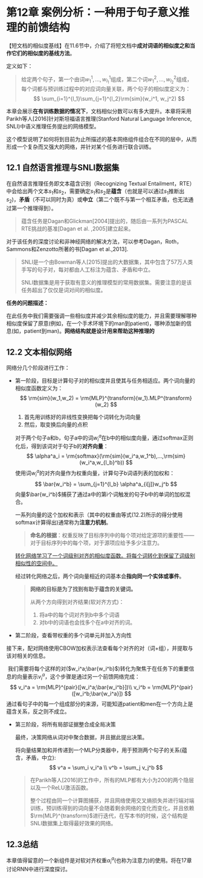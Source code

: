 # 第12章 案例分析：一种用于句子意义推理的前馈结构

【短文档的相似度基线】在11.6节中，介绍了将短文档中**成对词语的相似度之和当作它们的相似度的基线方法**。

定义如下：

> 给定两个句子，第一个由词$w_1^1,...,w^1_{l_1}$组成，第二个词$w^2_1,...,w^2_{l_2}$组成，每个词都与预训练过程中的对应词向量关联，两个句子的相似度定义为：
> $$
> \sum_{i=1}^{l_1}\sum_{j=1}^{l_2}\rm{sim}(w_i^1, w_j^2)
> $$
>

本章会展示**在有训练数据的情况下**，文档相似分数可以有多大提升。本章将采用Parikh等人[2016]针对斯坦福语言推理(Stanford Natural Language Inference, SNLI)中语义推理任务提出的网络模型。

这个模型说明了如何将到目前为止所描述的基本网络组件组合在不同的层中，从而形成一个复杂而又强大的网络，并针对某个任务进行联合训练。

## 12.1 自然语言推理与SNLI数据集

在自然语言推理任务即文本蕴含识别（Recognizing Textual Entailment，RTE）中会给出两个文本$s_1$和$s_2$，需要确定$s_1$和$s_2$是**蕴含**（也就是可以通过$s_1$推断出$s_2$)，**矛盾**（不可以同时为真）或**中立**（第二个既不与第一个相互矛盾，也无法通过第一个推理得到）。

> 蕴含任务是Dagan和Glickman[2004]提出的，随后由一系列为PASCAL RTE挑战的基准[Dagan et al. ,2005]建立起来。

对于该任务的深度讨论和非神经网络的解决方法，可以参考Dagan，Roth，Sammons和Zenzotto所著的书[Dagan et al.,2013].

> SNLI是一个由Bowman等人[2015]提出的大数据集，其中包含了57万人类手写的句子对，每对都由人工标注为蕴含、矛盾和中立。
>
> SNLI数据集是用于获取有意义的推理模型的常用数据集。需要注意的是该任务超出了仅仅是词对间的相似度。

**任务的问题描述：**

在此任务中我们需要强调一些相似度并减少其余相似度的能力，并且需要理解哪种相似度保留了原意(例如，在一个手术环境下的man到patient)，哪种添加新的信息(如，patient到man)。**网络结构就是设计用来帮助这种推理的**

## 12.2 文本相似网络

网络分几个阶段进行工作：

- 第一阶段，目标是计算句子对的相似度并且使其与任务相适应。两个词向量的相似度函数定义为：
  $$
  \rm{sim}(w_1,w_2) = \rm{MLP}^{transform}(w_1).MLP^{transform}(w_2)
  $$

  1. 首先用训练好的非线性变换把每个词转化为词向量
  2. 然后，取变换后向量的点积

  对于两个句子a和b，句子a中的词$w_i^a$在b中的相似度向量，通过softmax正则化后，得到该词对于句子b的**对齐向量**：
  $$
  \alpha^a_i = \rm{softmax}(\rm{sim}(w_i^a,w_1^b),...,\rm{sim}(w_i^a,w_{l_b}^b))
  $$
  使用词$w_i^a$的对齐向量作为权重向量，计算句子b词语列表的加权和：
  $$
  \bar{w_i^b} = \sum_{j=1}^{l_b} \alpha^a_{i[j]}w_j^b
  $$
  向量$\bar{w_i^b}$捕获了通过a中的第i个词触发的句子b中的单词的加权混合。

  一系列向量的这个加权和表示（其中的权重由等式(12.2)所示的得分使用softmax计算得出)通常称为**注意力机制**。

  > **命名的根据**：权重反映了目标序列中的每个项对给定源项的重要性——对于目标序列中的每个项，对于源项应给予多少注意力。



  <u>转化网络学习了一个词级别对齐的相似度函数。将每个词转化到保留了词级别相似性的空间中。</u>

  经过转化网络之后，两个词向量相近的词基本会**指向同一个实体或事件**。

  > **网络的目标是为了找到有助于蕴含的关键词。**
  >
  > 从两个方向得到对齐结果(软对齐方式)：
  >
  > 1. 将a中的每个词对齐到b中多个词语
  > 2. 对b中的词语也会找多个在a中对齐的词。

- 第二阶段，查看带权重的多个词单元并加入方向性

​	接下来，配对网络使用CBOW加权表示法查看每个对齐的对（词+组），并提取与该对相关的信息。

​	我们需要将每个这样的对($w_i^a;\bar{w_i^b}$)转化为聚焦于在任务下的重要信息的向量表示$v_i^a$，这个步骤是通过另一个前馈网络完成：
$$
v_i^a = \rm{MLP}^{pair}([w_i^a;\bar{w_i^b}])\\
v_i^b = \rm{MLP}^{pair}([w_i^b;\bar{w_i^a}])
$$
​	通过看句子中的每一个组成部分的来源，可能知道patient和men在一个方向上是蕴含关系，反之则不成立。

- 第三阶段，将所有局部证据整合成全局决策

  最终，决策网络从词对中聚合数据，并且据此提出决策。

  将向量结果加和并传递到一个MLP分类器中，用于预测两个句子的关系(蕴含，矛盾，中立):
  $$
  v^a = \sum_i v_i^a \\
  v^b = \sum_j v_j^b
  $$

  > 在Parikh等人[2016]的工作中，所有的MLP都有大小为200的两个隐层以及一个ReLU激活函数。
  >
  > 整个过程由同一个计算图捕获，并且网络使用交叉熵损失并进行端对端训练，预训练得到的词向量不会随着剩余网络的变化而变化，并且依赖$\rm{MLP}^{transform}$进行迭代，在写本书的时候，这个结构是SNLI数据集上取得最好效果的网络。



## 12.3总结

本章值得留意的一个新组件是对软对齐权重$\alpha_i^a$(也称为注意力)的使用。将在17章讨论RNN中进行深度探讨。